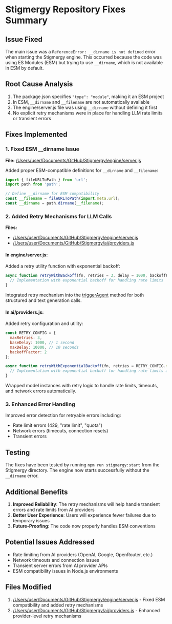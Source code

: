 # Stigmergy Repository Fixes Summary

## Issue Fixed
The main issue was a `ReferenceError: __dirname is not defined` error when starting the Stigmergy engine. This occurred because the code was using ES Modules (ESM) but trying to use `__dirname`, which is not available in ESM by default.

## Root Cause Analysis
1. The package.json specifies `"type": "module"`, making it an ESM project
2. In ESM, `__dirname` and `__filename` are not automatically available
3. The engine/server.js file was using `__dirname` without defining it first
4. No explicit retry mechanisms were in place for handling LLM rate limits or transient errors

## Fixes Implemented

### 1. Fixed ESM __dirname Issue
**File:** [/Users/user/Documents/GitHub/Stigmergy/engine/server.js](file:///Users/user/Documents/GitHub/Stigmergy/engine/server.js)

Added proper ESM-compatible definitions for `__dirname` and `__filename`:
```javascript
import { fileURLToPath } from 'url';
import path from 'path';

// Define __dirname for ESM compatibility
const __filename = fileURLToPath(import.meta.url);
const __dirname = path.dirname(__filename);
```

### 2. Added Retry Mechanisms for LLM Calls
**Files:** 
- [/Users/user/Documents/GitHub/Stigmergy/engine/server.js](file:///Users/user/Documents/GitHub/Stigmergy/engine/server.js)
- [/Users/user/Documents/GitHub/Stigmergy/ai/providers.js](file:///Users/user/Documents/GitHub/Stigmergy/ai/providers.js)

#### In engine/server.js:
Added a retry utility function with exponential backoff:
```javascript
async function retryWithBackoff(fn, retries = 3, delay = 1000, backoffFactor = 2) {
  // Implementation with exponential backoff for handling rate limits
}
```

Integrated retry mechanism into the [triggerAgent](file:///Users/user/Documents/GitHub/Stigmergy/engine/server.js#L283-L341) method for both structured and text generation calls.

#### In ai/providers.js:
Added retry configuration and utility:
```javascript
const RETRY_CONFIG = {
  maxRetries: 3,
  baseDelay: 1000, // 1 second
  maxDelay: 10000, // 10 seconds
  backoffFactor: 2
};

async function retryWithExponentialBackoff(fn, retries = RETRY_CONFIG.maxRetries, baseDelay = RETRY_CONFIG.baseDelay) {
  // Implementation with exponential backoff for handling rate limits and transient errors
}
```

Wrapped model instances with retry logic to handle rate limits, timeouts, and network errors automatically.

### 3. Enhanced Error Handling
Improved error detection for retryable errors including:
- Rate limit errors (429, "rate limit", "quota")
- Network errors (timeouts, connection resets)
- Transient errors

## Testing
The fixes have been tested by running `npm run stigmergy:start` from the Stigmergy directory. The engine now starts successfully without the `__dirname` error.

## Additional Benefits
1. **Improved Reliability**: The retry mechanisms will help handle transient errors and rate limits from AI providers
2. **Better User Experience**: Users will experience fewer failures due to temporary issues
3. **Future-Proofing**: The code now properly handles ESM conventions

## Potential Issues Addressed
- Rate limiting from AI providers (OpenAI, Google, OpenRouter, etc.)
- Network timeouts and connection issues
- Transient server errors from AI provider APIs
- ESM compatibility issues in Node.js environments

## Files Modified
1. [/Users/user/Documents/GitHub/Stigmergy/engine/server.js](file:///Users/user/Documents/GitHub/Stigmergy/engine/server.js) - Fixed ESM compatibility and added retry mechanisms
2. [/Users/user/Documents/GitHub/Stigmergy/ai/providers.js](file:///Users/user/Documents/GitHub/Stigmergy/ai/providers.js) - Enhanced provider-level retry mechanisms
